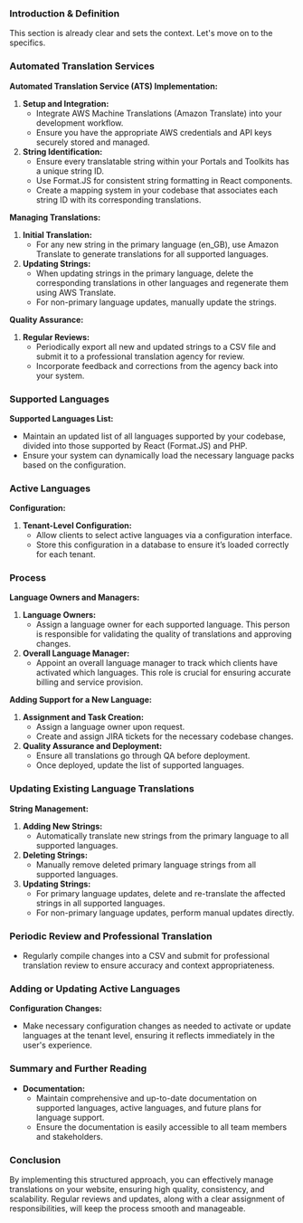 ### Introduction & Definition

This section is already clear and sets the context. Let's move on to the specifics.

### Automated Translation Services

**Automated Translation Service (ATS) Implementation:**

1. **Setup and Integration:**
    - Integrate AWS Machine Translations (Amazon Translate) into your development workflow.
    - Ensure you have the appropriate AWS credentials and API keys securely stored and managed.
2. **String Identification:**
    - Ensure every translatable string within your Portals and Toolkits has a unique string ID.
    - Use Format.JS for consistent string formatting in React components.
    - Create a mapping system in your codebase that associates each string ID with its corresponding translations.

**Managing Translations:**

1. **Initial Translation:**
    - For any new string in the primary language (en_GB), use Amazon Translate to generate translations for all supported languages.
2. **Updating Strings:**
    - When updating strings in the primary language, delete the corresponding translations in other languages and regenerate them using AWS Translate.
    - For non-primary language updates, manually update the strings.

**Quality Assurance:**

1. **Regular Reviews:**
    - Periodically export all new and updated strings to a CSV file and submit it to a professional translation agency for review.
    - Incorporate feedback and corrections from the agency back into your system.

### Supported Languages

**Supported Languages List:**

- Maintain an updated list of all languages supported by your codebase, divided into those supported by React (Format.JS) and PHP.
- Ensure your system can dynamically load the necessary language packs based on the configuration.

### Active Languages

**Configuration:**

1. **Tenant-Level Configuration:**
    - Allow clients to select active languages via a configuration interface.
    - Store this configuration in a database to ensure it’s loaded correctly for each tenant.

### Process

**Language Owners and Managers:**

1. **Language Owners:**
    - Assign a language owner for each supported language. This person is responsible for validating the quality of translations and approving changes.
2. **Overall Language Manager:**
    - Appoint an overall language manager to track which clients have activated which languages. This role is crucial for ensuring accurate billing and service provision.

**Adding Support for a New Language:**

1. **Assignment and Task Creation:**
    - Assign a language owner upon request.
    - Create and assign JIRA tickets for the necessary codebase changes.
2. **Quality Assurance and Deployment:**
    - Ensure all translations go through QA before deployment.
    - Once deployed, update the list of supported languages.

### Updating Existing Language Translations

**String Management:**

1. **Adding New Strings:**
    - Automatically translate new strings from the primary language to all supported languages.
2. **Deleting Strings:**
    - Manually remove deleted primary language strings from all supported languages.
3. **Updating Strings:**
    - For primary language updates, delete and re-translate the affected strings in all supported languages.
    - For non-primary language updates, perform manual updates directly.

### Periodic Review and Professional Translation

- Regularly compile changes into a CSV and submit for professional translation review to ensure accuracy and context appropriateness.

### Adding or Updating Active Languages

**Configuration Changes:**

- Make necessary configuration changes as needed to activate or update languages at the tenant level, ensuring it reflects immediately in the user's experience.

### Summary and Further Reading

- **Documentation:**
    - Maintain comprehensive and up-to-date documentation on supported languages, active languages, and future plans for language support.
    - Ensure the documentation is easily accessible to all team members and stakeholders.

### Conclusion

By implementing this structured approach, you can effectively manage translations on your website, ensuring high quality, consistency, and scalability. Regular reviews and updates, along with a clear assignment of responsibilities, will keep the process smooth and manageable.